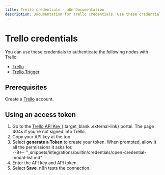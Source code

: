```yaml
---
title: Trello credentials - n8n Documentation
description: Documentation for Trello credentials. Use these credentials to authenticate Trello in n8n, a workflow automation platform.
---
```


# Trello credentials

You can use these credentials to authenticate the following nodes with Trello:

- [Trello](/integrations/builtin/app-nodes/n8n-nodes-base.trello/)
- [Trello Trigger](/integrations/builtin/trigger-nodes/n8n-nodes-base.trellotrigger/)

## Prerequisites

Create a [Trello](https://trello.com/) account.

## Using an access token

1. Go to the [Trello API Key ](https://trello.com/app-key){:target_blank .external-link} portal. The page 404s if you're not signed into Trello.
1. Copy your API key at the top.
1. Select **generate a Token** to create your token. When prompted, allow it all the permissions it asks for.  
--8<-- "_snippets/integrations/builtin/credentials/open-credential-modal-list.md"
1. Enter the API key and API token.
1. Select **Save**. n8n tests the connection.

